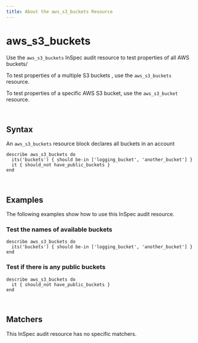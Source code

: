 ```yaml
---
title: About the aws_s3_buckets Resource
---
```


# aws_s3_buckets

Use the `aws_s3_buckets` InSpec audit resource to test properties of all AWS buckets/

To test properties of a multiple S3 buckets , use the `aws_s3_buckets` resource.

To test properties of a specific AWS S3 bucket, use the `aws_s3_bucket` resource.

<br>

## Syntax

An `aws_s3_buckets` resource block declares all buckets in an account

    describe aws_s3_buckets do
      its('buckets') { should be-in ['logging_bucket', 'another_bucket'] }
      it { should_not have_public_buckets }
    end

<br>

## Examples

The following examples show how to use this InSpec audit resource.

### Test the names of available buckets

    describe aws_s3_buckets do
      its('buckets') { should be-in ['logging_bucket', 'another_bucket'] }
    end

### Test if there is any public buckets

    describe aws_s3_buckets do
      it { should_not have_public_buckets }
    end

<br>

## Matchers

This InSpec audit resource has no specific matchers.  
